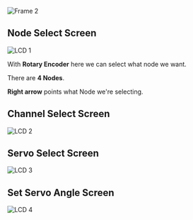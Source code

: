 ![Frame 2](https://github.com/DzoniCodec06/Ispaljivac-Vatrometa-Firmware/assets/60019990/d4d31bcf-b6d4-478c-b21e-1a19530a2ed7)

<!-- ![Sika 4](https://github.com/DzoniCodec06/Ispaljivac-Vatrometa-Firmware/assets/60019990/98958c96-a0bd-4db3-94ba-98790aa37979) -->

<!-- Ispaljivac-Vatrometa-Firmware  -->

<!-- This is Firmware Porgrams for Mainboard and Nodeboard. -->

## Node Select Screen

![LCD 1](https://github.com/DzoniCodec06/Ispaljivac-Vatrometa-Firmware/assets/60019990/d82392b6-4a1d-4bf8-88cf-29c0b4b4ba8f)

With **Rotary Encoder** here we can select what node we want.

There are **4 Nodes**. 

**Right arrow** points what Node we're selecting.

## Channel Select Screen

![LCD 2](https://github.com/DzoniCodec06/Ispaljivac-Vatrometa-Firmware/assets/60019990/72ffce1c-4c9a-4ed4-a378-222266fe6b80)

## Servo Select Screen

![LCD 3](https://github.com/DzoniCodec06/Ispaljivac-Vatrometa-Firmware/assets/60019990/37af60d5-f9d4-4587-a9c8-b79da6bfb099)

## Set Servo Angle Screen

![LCD 4](https://github.com/DzoniCodec06/Ispaljivac-Vatrometa-Firmware/assets/60019990/cba33bda-a6a2-4c4d-b3b6-8ab4a9945177)
